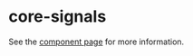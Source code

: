 core-signals
============

See the [component  page](https://www.polymer-project.org/docs/elements/core-elements.html#core-signals) for more information.

